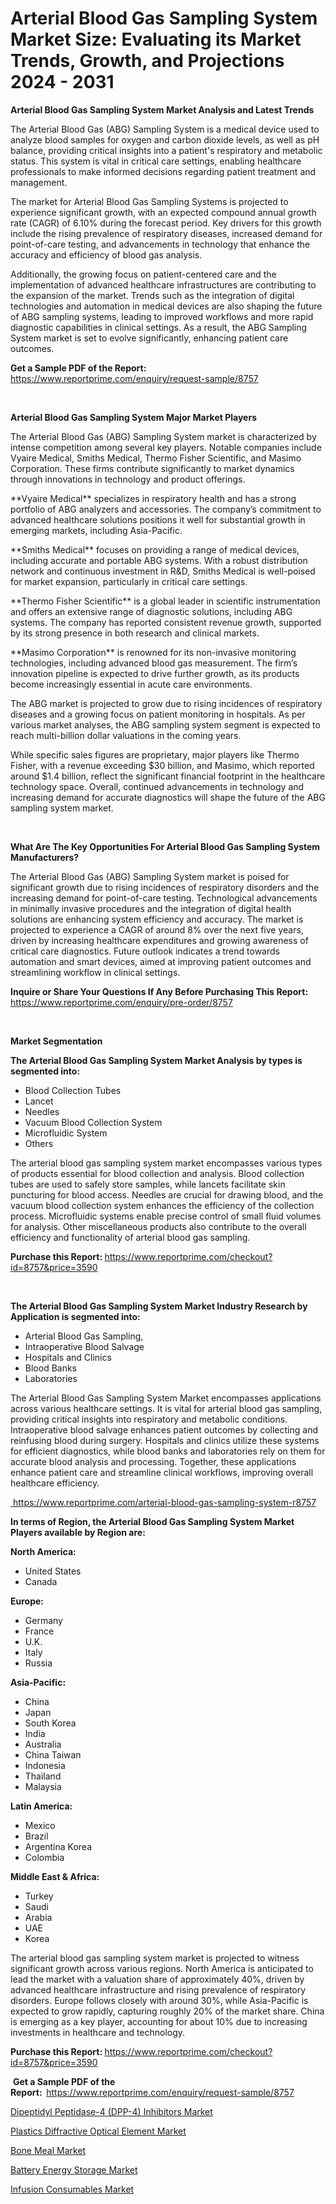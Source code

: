 <p><h1>Arterial Blood Gas Sampling System Market Size: Evaluating its Market Trends, Growth, and Projections 2024 - 2031</h1></p><p><strong>Arterial Blood Gas Sampling System Market Analysis and Latest Trends</strong></p>
<p><p>The Arterial Blood Gas (ABG) Sampling System is a medical device used to analyze blood samples for oxygen and carbon dioxide levels, as well as pH balance, providing critical insights into a patient's respiratory and metabolic status. This system is vital in critical care settings, enabling healthcare professionals to make informed decisions regarding patient treatment and management.</p><p>The market for Arterial Blood Gas Sampling Systems is projected to experience significant growth, with an expected compound annual growth rate (CAGR) of 6.10% during the forecast period. Key drivers for this growth include the rising prevalence of respiratory diseases, increased demand for point-of-care testing, and advancements in technology that enhance the accuracy and efficiency of blood gas analysis. </p><p>Additionally, the growing focus on patient-centered care and the implementation of advanced healthcare infrastructures are contributing to the expansion of the market. Trends such as the integration of digital technologies and automation in medical devices are also shaping the future of ABG sampling systems, leading to improved workflows and more rapid diagnostic capabilities in clinical settings. As a result, the ABG Sampling System market is set to evolve significantly, enhancing patient care outcomes.</p></p>
<p><strong>Get a Sample PDF of the Report:&nbsp;</strong> <a href="https://www.reportprime.com/enquiry/request-sample/8757">https://www.reportprime.com/enquiry/request-sample/8757</a></p>
<p>&nbsp;</p>
<p><strong>Arterial Blood Gas Sampling System Major Market Players</strong></p>
<p><p>The Arterial Blood Gas (ABG) Sampling System market is characterized by intense competition among several key players. Notable companies include Vyaire Medical, Smiths Medical, Thermo Fisher Scientific, and Masimo Corporation. These firms contribute significantly to market dynamics through innovations in technology and product offerings.</p><p>**Vyaire Medical** specializes in respiratory health and has a strong portfolio of ABG analyzers and accessories. The company’s commitment to advanced healthcare solutions positions it well for substantial growth in emerging markets, including Asia-Pacific.</p><p>**Smiths Medical** focuses on providing a range of medical devices, including accurate and portable ABG systems. With a robust distribution network and continuous investment in R&D, Smiths Medical is well-poised for market expansion, particularly in critical care settings.</p><p>**Thermo Fisher Scientific** is a global leader in scientific instrumentation and offers an extensive range of diagnostic solutions, including ABG systems. The company has reported consistent revenue growth, supported by its strong presence in both research and clinical markets.</p><p>**Masimo Corporation** is renowned for its non-invasive monitoring technologies, including advanced blood gas measurement. The firm’s innovation pipeline is expected to drive further growth, as its products become increasingly essential in acute care environments.</p><p>The ABG market is projected to grow due to rising incidences of respiratory diseases and a growing focus on patient monitoring in hospitals. As per various market analyses, the ABG sampling system segment is expected to reach multi-billion dollar valuations in the coming years.</p><p>While specific sales figures are proprietary, major players like Thermo Fisher, with a revenue exceeding $30 billion, and Masimo, which reported around $1.4 billion, reflect the significant financial footprint in the healthcare technology space. Overall, continued advancements in technology and increasing demand for accurate diagnostics will shape the future of the ABG sampling system market.</p></p>
<p>&nbsp;</p>
<p><strong>What Are The Key Opportunities For Arterial Blood Gas Sampling System Manufacturers?</strong></p>
<p><p>The Arterial Blood Gas (ABG) Sampling System market is poised for significant growth due to rising incidences of respiratory disorders and the increasing demand for point-of-care testing. Technological advancements in minimally invasive procedures and the integration of digital health solutions are enhancing system efficiency and accuracy. The market is projected to experience a CAGR of around 8% over the next five years, driven by increasing healthcare expenditures and growing awareness of critical care diagnostics. Future outlook indicates a trend towards automation and smart devices, aimed at improving patient outcomes and streamlining workflow in clinical settings.</p></p>
<p><strong>Inquire or Share Your Questions If Any Before Purchasing This Report:</strong> <a href="https://www.reportprime.com/enquiry/pre-order/8757">https://www.reportprime.com/enquiry/pre-order/8757</a></p>
<p>&nbsp;</p>
<p><strong>Market Segmentation</strong></p>
<p><strong>The Arterial Blood Gas Sampling System Market Analysis by types is segmented into:</strong></p>
<p><ul><li>Blood Collection Tubes</li><li>Lancet</li><li>Needles</li><li>Vacuum Blood Collection System</li><li>Microfluidic System</li><li>Others</li></ul></p>
<p><p>The arterial blood gas sampling system market encompasses various types of products essential for blood collection and analysis. Blood collection tubes are used to safely store samples, while lancets facilitate skin puncturing for blood access. Needles are crucial for drawing blood, and the vacuum blood collection system enhances the efficiency of the collection process. Microfluidic systems enable precise control of small fluid volumes for analysis. Other miscellaneous products also contribute to the overall efficiency and functionality of arterial blood gas sampling.</p></p>
<p><strong>Purchase this Report:&nbsp;</strong><a href="https://www.reportprime.com/checkout?id=8757&price=3590">https://www.reportprime.com/checkout?id=8757&price=3590</a></p>
<p>&nbsp;</p>
<p><strong>The Arterial Blood Gas Sampling System Market Industry Research by Application is segmented into:</strong></p>
<p><ul><li>Arterial Blood Gas Sampling,</li><li>Intraoperative Blood Salvage</li><li>Hospitals and Clinics</li><li>Blood Banks</li><li>Laboratories</li></ul></p>
<p><p>The Arterial Blood Gas Sampling System Market encompasses applications across various healthcare settings. It is vital for arterial blood gas sampling, providing critical insights into respiratory and metabolic conditions. Intraoperative blood salvage enhances patient outcomes by collecting and reinfusing blood during surgery. Hospitals and clinics utilize these systems for efficient diagnostics, while blood banks and laboratories rely on them for accurate blood analysis and processing. Together, these applications enhance patient care and streamline clinical workflows, improving overall healthcare efficiency.</p></p>
<p><a href="https://www.reportprime.com/arterial-blood-gas-sampling-system-r8757">&nbsp;https://www.reportprime.com/arterial-blood-gas-sampling-system-r8757</a></p>
<p><strong>In terms of Region, the Arterial Blood Gas Sampling System Market Players available by Region are:</strong></p>
<p>
    <p> <strong> North America: </strong>
        <ul>
            <li>United States</li>
            <li>Canada</li>
        </ul>
        </p> 
    <p> <strong> Europe: </strong>
        <ul>
            <li>Germany</li>
            <li>France</li>
            <li>U.K.</li>
            <li>Italy</li>
            <li>Russia</li>
        </ul>
        </p> 
    <p> <strong> Asia-Pacific: </strong>
        <ul>
            <li>China</li>
            <li>Japan</li>
            <li>South Korea</li>
            <li>India</li>
            <li>Australia</li>
            <li>China Taiwan</li>
            <li>Indonesia</li>
            <li>Thailand</li>
            <li>Malaysia</li>
        </ul>
        </p> 
    <p> <strong> Latin America: </strong>
        <ul>
            <li>Mexico</li>
            <li>Brazil</li>
            <li>Argentina Korea</li>
            <li>Colombia</li>
        </ul>
        </p> 
    <p> <strong> Middle East & Africa: </strong>
        <ul>
            <li>Turkey</li>
            <li>Saudi</li>
            <li>Arabia</li>
            <li>UAE</li>
            <li>Korea</li>
        </ul>
    </p>
    </p>
<p><p>The arterial blood gas sampling system market is projected to witness significant growth across various regions. North America is anticipated to lead the market with a valuation share of approximately 40%, driven by advanced healthcare infrastructure and rising prevalence of respiratory disorders. Europe follows closely with around 30%, while Asia-Pacific is expected to grow rapidly, capturing roughly 20% of the market share. China is emerging as a key player, accounting for about 10% due to increasing investments in healthcare and technology.</p></p>
<p><strong>Purchase this Report: </strong><a href="https://www.reportprime.com/checkout?id=8757&price=3590">https://www.reportprime.com/checkout?id=8757&price=3590</a></p>
<p>&nbsp;<strong>Get a Sample PDF of the Report:&nbsp;&nbsp;</strong><a href="https://www.reportprime.com/enquiry/request-sample/8757">https://www.reportprime.com/enquiry/request-sample/8757</a></p>
<p><strong></strong></p>
<p><p><a href="https://medium.com/@zayunoz657456/the-dipeptidyl-peptidase-4-dpp-4-inhibitors-market-has-grown-significantly-as-a-result-of-b558311f1839">Dipeptidyl Peptidase-4 (DPP-4) Inhibitors Market</a></p><p><a href="https://issuu.com/reportprime-2/docs/plastics-diffractive-optical-elemen_4290c40fb59bff">Plastics Diffractive Optical Element Market</a></p><p><a href="https://www.linkedin.com/pulse/future-ready-strategic-insights-global-bone-meal-market-l0thf?trackingId=VnYZBAb3RA69UbVo%2F09Knw%3D%3D">Bone Meal Market</a></p><p><a href="https://medium.com/@zayunoz657456/the-market-study-covers-the-battery-energy-storage-market-across-various-segments-4148641c1d95">Battery Energy Storage Market</a></p><p><a href="https://www.linkedin.com/pulse/infusion-consumables-market-indicators-size-regional-breakdown-kj2yf?trackingId=YBBmlFDqTHCBQm4kh7CXRQ%3D%3D">Infusion Consumables Market</a></p></p>